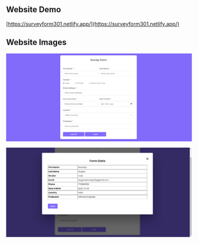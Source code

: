 ## Website Demo

[https://surveyform301.netlify.app/](https://surveyform301.netlify.app/)

## Website Images

![](../../imgs/surveyForm.png)

![](../../imgs/surveyform-2.png)
